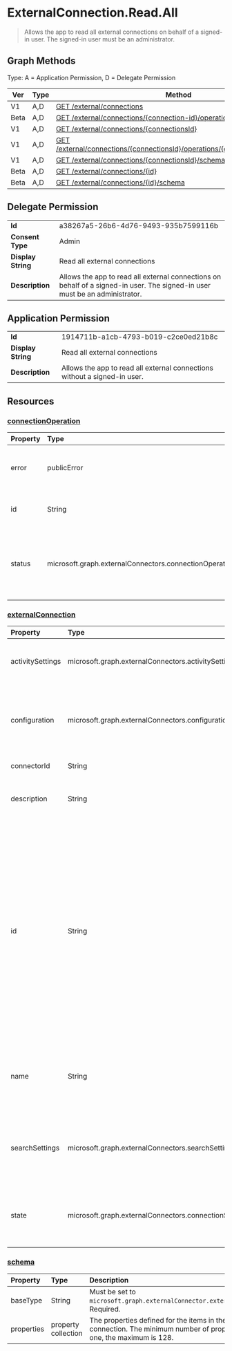 # ExternalConnection.Read.All

> Allows the app to read all external connections on behalf of a signed-in user. The signed-in user must be an administrator.
## Graph Methods

Type: A = Application Permission, D = Delegate Permission

|Ver|Type|Method|
|-------|----|------|
|V1|A,D|[GET /external/connections](https://docs.microsoft.com/graph/api/externalconnectors-externalconnection-list?view=graph-rest-1.0&tabs=http)|
|Beta|A,D|[GET /external/connections/{connection-id}/operations/{operation-id}](https://docs.microsoft.com/graph/api/externalconnectors-connectionoperation-get?view=graph-rest-beta&tabs=http)|
|V1|A,D|[GET /external/connections/{connectionsId}](https://docs.microsoft.com/graph/api/externalconnectors-externalconnection-get?view=graph-rest-1.0&tabs=http)|
|V1|A,D|[GET /external/connections/{connectionsId}/operations/{connectionOperationId}](https://docs.microsoft.com/graph/api/externalconnectors-connectionoperation-get?view=graph-rest-1.0&tabs=http)|
|V1|A,D|[GET /external/connections/{connectionsId}/schema](https://docs.microsoft.com/graph/api/externalconnectors-schema-get?view=graph-rest-1.0&tabs=http)|
|Beta|A,D|[GET /external/connections/{id}](https://docs.microsoft.com/graph/api/externalconnectors-externalconnection-get?view=graph-rest-beta&tabs=http)|
|Beta|A,D|[GET /external/connections/{id}/schema](https://docs.microsoft.com/graph/api/externalconnectors-schema-get?view=graph-rest-beta&tabs=http)|
## Delegate Permission
|||
|-|-|
|**Id**|a38267a5-26b6-4d76-9493-935b7599116b|
|**Consent Type**|Admin|
|**Display String**|Read all external connections|
|**Description**|Allows the app to read all external connections on behalf of a signed-in user. The signed-in user must be an administrator.|
## Application Permission
|||
|-|-|
|**Id**|1914711b-a1cb-4793-b019-c2ce0ed21b8c|
|**Display String**|Read all external connections|
|**Description**|Allows the app to read all external connections without a signed-in user.|
## Resources
### [connectionOperation ](https://docs.microsoft.com/graph/api/resources/externalconnectors-connectionoperation?view=graph-rest-1.0&tabs=http)
|Property|Type|Description|
|:---|:---|:---|
|error|publicError| If `status` is `failed`, provides more information about the error that caused the failure.|
|id|String| Unique identifier for the connectionOperation. Read-only. |
|status|microsoft.graph.externalConnectors.connectionOperationStatus| Indicates the status of the asynchronous operation. Possible values are: `unspecified`, `inprogress`, `completed`, `failed`, `unknownFutureValue`.|
### [externalConnection ](https://docs.microsoft.com/graph/api/resources/externalconnectors-externalconnection?view=graph-rest-1.0&tabs=http)
|Property|Type|Description|
|:---|:---|:---|
| activitySettings  |microsoft.graph.externalConnectors.activitySettings| Collects configurable settings related to activities involving connector content.|
| configuration     |microsoft.graph.externalConnectors.configuration|Specifies additional application IDs that are allowed to manage the connection and to index content in the connection. Optional.|
| connectorId       | String | The Teams app ID. Optional.|
| description       |String|Description of the connection displayed in the Microsoft 365 admin center. Optional.|
| id                |String| Developer-provided unique ID of the connection within the Microsoft Entra tenant. Must be between 3 and 32 characters in length. Must only contain alphanumeric characters. Cannot begin with `Microsoft` or be one of the following values: `None`, `Directory`, `Exchange`, `ExchangeArchive`, `LinkedIn`, `Mailbox`, `OneDriveBusiness`, `SharePoint`, `Teams`, `Yammer`, `Connectors`, `TaskFabric`, `PowerBI`, `Assistant`, `TopicEngine`, `MSFT_All_Connectors`. Required. |
| name              |String|The display name of the connection to be displayed in the Microsoft 365 admin center. Maximum length of 128 characters. Required.|
| searchSettings    |microsoft.graph.externalConnectors.searchSettings|The settings configuring the search experience for content in this connection, such as the display templates for search results.|
| state             |microsoft.graph.externalConnectors.connectionState|Indicates the current state of the connection. Possible values are: `draft`, `ready`, `obsolete`, `limitExceeded`, `unknownFutureValue`.|
### [schema ](https://docs.microsoft.com/graph/api/resources/externalconnectors-schema?view=graph-rest-1.0&tabs=http)
|Property|Type|Description|
|:---|:---|:---|
|baseType|String|Must be set to `microsoft.graph.externalConnector.externalItem`. Required.|
|properties|property collection|The properties defined for the items in the connection. The minimum number of properties is one, the maximum is 128.|
